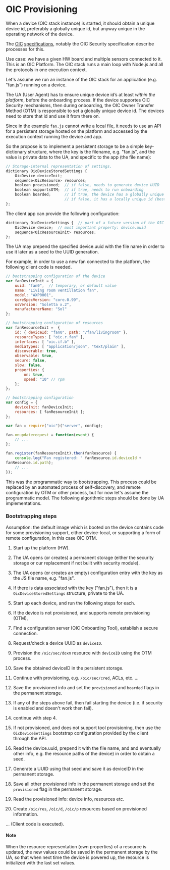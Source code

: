 OIC Provisioning
================

When a device (OIC stack instance) is started, it should obtain a unique device id, preferably a globally unique id, but anyway unique in the operating network of the device.

The [OIC](http://www.openinterconnect.org/) [specifications](http://openinterconnect.org/developer-resources/specs/), notably the OIC Security specification describe processes for this.

Use case: we have a given HW board and multiple sensors connected to it. This is an OIC Platform.
The OIC stack runs a main loop with Node.js and all the protocols in one execution context.

Let's assume we run an instance of the OIC stack for an application (e.g. "fan.js") running on a device.

The UA (User Agent) has to ensure unique device id’s at least *within the platform*, before the onboarding process. If the device supportes OIC Security mechanisms, then during onboarding, the OIC Owner Transfer Method (OTM) is responsible to set a globally unique device id. The devices need to store that id and use it from there on.

Since in the example ```fan.js``` cannot write a local file, it needs to use an API for a persistent storage hosted on the platform and accessed by the execution context running the device and app.

So the propose is to implement a persistent storage to be a simple key-dictionary structure, where the key is the filename, e.g. "fan.js", and the value is private data to the UA, and specific to the app (the file name):

```javascript
// Storage-internal representation of settings.
dictionary OicDeviceStoredSettings {
    OicDevice deviceInit;
    sequence<OicResource> resources;
    boolean provisioned;  // if false, needs to generate device UUID
    boolean supportsOTM;  // if true, needs to run onboarding
    boolean boarded;      // if true, the device has a globally unique id
                          // if false, it has a locally unique id (best effort)
};
```
The client app can provide the following configuration:
```javascript
dictionary OicDeviceSettings {  // part of a future version of the OIC API
    OicDevice device;  // most important property: device.uuid
    sequence<OicResourceInit> resources;
};
```
The UA may prepend the specified device.uuid with the file name in order to use it later as a seed to the UUID generation.

For example, in order to use a new fan connected to the platform, the following client code is needed.
```javascript
// bootstrapping configuration of the device
var fanDeviceInit = {
    uuid: "fan0",  // temporary, or default value
    name: "Living room ventillation fan",
    model: "AXP0001",
    coreSpecVersion: "core.0.99",
    osVersion: "Soletta x.2",
    manufacturerName: "Sol"
};

// bootstrapping configuration of resources
var fanResourceInit =  {
    id: { deviceId: "fan0", path: "/fan/livingroom" },
    resourceTypes: [ "oic.r.fan" ],
    interfaces: [ "oic.if.b" ],
    mediaTypes: [ "application/json", "text/plain" ],
    discoverable: true,
    observable: true,
    secure: false,
    slow: false,
    properties: {
        on: true,
        speed: "10" // rpm
    };
};

// bootstrapping configuration
var config = {
    deviceInit: fanDeviceInit;
    resources: [ fanResourceInit ];
};

var fan = require("oic")("server", config);

fan.onupdaterequest = function(event) {
    // ...
};

fan.register(fanResourceInit).then(fanResource) {
    console.log("Fan registered: " fanResource.id.deviceId +
fanResource.id.path);
    // ...
});
```
This was the programmatic way to bootstrapping. This process could be replaced by an automated process of self-discovery, and remote configuration by OTM or other process, but for now let's assume the programmatic model. The following algorithmic steps should be done by UA implementations.

### Bootstrapping steps

Assumption: the default image which is booted on the device contains code for some provisioning support, either device-local, or supporting a form of remote configuration, in this case OIC OTM.

1. Start up the platform (HW).
  1. The UA opens (or creates) a permanent storage (either the security storage or our replacement if not built with security module).
  2. The UA opens (or creates an empty) configuration entry with the key as the JS file name, e.g. "fan.js".
  3. If there is data associated with the key ("fan.js"), then it is a ```OicDeviceStoredSettings``` structure, private to the UA.
  4. Start up each device, and run the following steps for each.

2. If the device is not provisioned, and supports remote provisioning (OTM),
  1. Find a configuration server (OIC Onboarding Tool), establish a secure connection.
  2. Request/check a device UUID as ```deviceID```.
  3. Provision the ```/oic/sec/doxm``` resource with ```deviceID``` using the OTM process.
  4. Save the obtained deviceID in the persistent storage.
  5. Continue with provisioning, e.g. ```/oic/sec/cred```, ACLs, etc.
   ...
  6. Save the provisioned info and set the ```provisioned``` and ```boarded``` flags in the permanent storage.
  7. If any of the steps above fail, then fail starting the device (i.e. if security is enabled and doesn't work then fail).
  8. continue with step 4.

3. If not provisioned, and does not support tool provisioning, then use the ```OicDeviceSettings``` bootstrap configuration provided by the client through the API.
  1. Read the device.uuid, prepend it with the file name, and and eventually other info, e.g. the resource paths of the device) in order to obtain a seed.
  2. Generate a UUID using that seed and save it as deviceID in the permanent storage.
  3. Save all other provisioned info in the permanent storage and set the ```provisioned``` flag in the permanent storage.

4. Read the provisioned info: device info, resources etc.

5. Create ```/oic/res```, ```/oic/d```, ```/oic/p``` resources based on provisioned information.

...
(Client code is executed).

#### Note
When the resource representation (own properties) of a resource is updated, the new values could be saved in the permanent storage by the UA, so that when next time the device is powered up, the resource is initialized with the last set values.
